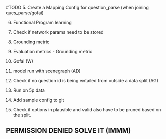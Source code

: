 #TODO
5. Create a Mapping Config for question_parse (when joining ques_parse/gofai)

6. Functional Program learning
7. Check if network params need to be stored

12. Grounding metric
13. Evaluation metrics - Grounding metric
14. Gofai (W)
15. model run with scenegraph (AD)
16. Check if no question id is being entailed from outside a data split (AG)
18. Run on 5p data
19. Add sample config to git

21. Check if options in plausible and valid also have to be pruned based on the split.

## PERMISSION DENIED SOLVE IT (IMMM)